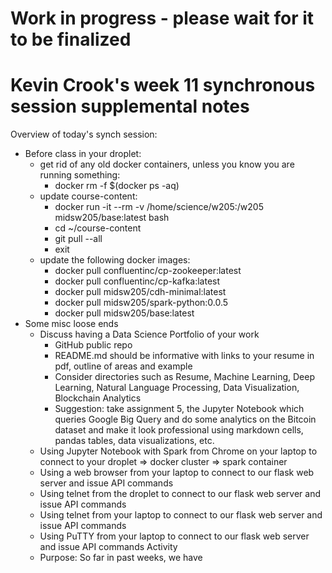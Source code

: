 # Work in progress - please wait for it to be finalized


# Kevin Crook's week 11 synchronous session supplemental notes

Overview of today's synch session:

* Before class in your droplet:
  * get rid of any old docker containers, unless you know you are running something:
    * docker rm -f $(docker ps -aq)
  * update course-content:
    * docker run -it --rm -v /home/science/w205:/w205 midsw205/base:latest bash
    * cd ~/course-content
    * git pull --all
    * exit
  * update the following docker images: 
    * docker pull confluentinc/cp-zookeeper:latest
    * docker pull confluentinc/cp-kafka:latest
    * docker pull midsw205/cdh-minimal:latest
    * docker pull midsw205/spark-python:0.0.5
    * docker pull midsw205/base:latest
* Some misc loose ends
  * Discuss having a Data Science Portfolio of your work
    * GitHub public repo
    * README.md should be informative with links to your resume in pdf, outline of areas and example
    * Consider directories such as Resume, Machine Learning, Deep Learning, Natural Language Processing, Data Visualization, Blockchain Analytics
    * Suggestion: take assignment 5, the Jupyter Notebook which queries Google Big Query and do some analytics on the Bitcoin dataset and make it look professional using markdown cells, pandas tables, data visualizations, etc.
  * Using Jupyter Notebook with Spark from Chrome on your laptop to connect to your droplet => docker cluster => spark container
  * Using a web browser from your laptop to connect to our flask web server and issue API commands
  * Using telnet from the droplet to connect to our flask web server and issue API commands
  * Using telnet from your laptop to connect to our flask web server and issue API commands
  * Using PuTTY from your laptop to connect to our flask web server and issue API commands
Activity 
  * Purpose: So far in past weeks, we have 
  
  
